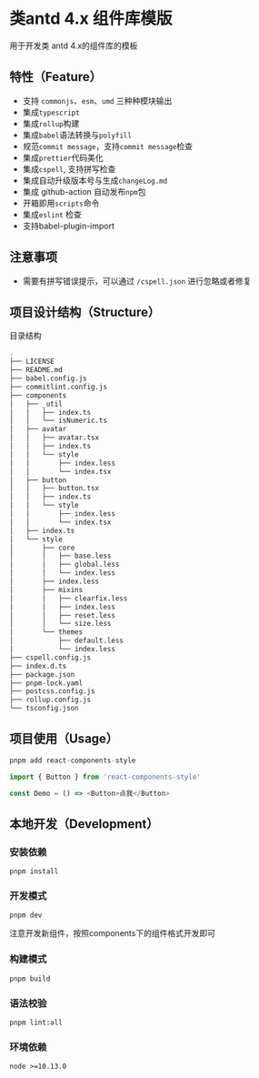 # 类antd 4.x 组件库模版

用于开发类 antd 4.x的组件库的模板

## 特性（Feature）

- 支持 `commonjs`、`esm`、`umd` 三种种模块输出
- 集成`typescript`
- 集成`rollup`构建
- 集成`babel`语法转换与`polyfill`
- 规范`commit message`，支持`commit message`检查
- 集成`prettier`代码美化
- 集成`cspell`, 支持拼写检查
- 集成自动升级版本号与生成`changeLog.md`
- 集成 github-action 自动发布`npm`包
- 开箱即用`scripts`命令
- 集成`eslint` 检查
- 支持babel-plugin-import

## 注意事项

- 需要有拼写错误提示，可以通过 `/cspell.json` 进行忽略或者修复

## 项目设计结构（Structure）

目录结构

```bash
.
├── LICENSE
├── README.md
├── babel.config.js
├── commitlint.config.js
├── components
│   ├── _util
│   │   ├── index.ts
│   │   └── isNumeric.ts
│   ├── avatar
│   │   ├── avatar.tsx
│   │   ├── index.ts
│   │   └── style
│   │       ├── index.less
│   │       └── index.tsx
│   ├── button
│   │   ├── button.tsx
│   │   ├── index.ts
│   │   └── style
│   │       ├── index.less
│   │       └── index.tsx
│   ├── index.ts
│   └── style
│       ├── core
│       │   ├── base.less
│       │   ├── global.less
│       │   └── index.less
│       ├── index.less
│       ├── mixins
│       │   ├── clearfix.less
│       │   ├── index.less
│       │   ├── reset.less
│       │   └── size.less
│       └── themes
│           ├── default.less
│           └── index.less
├── cspell.config.js
├── index.d.ts
├── package.json
├── pnpm-lock.yaml
├── postcss.config.js
├── rollup.config.js
└── tsconfig.json
```

## 项目使用（Usage）

```js
pnpm add react-components-style

import { Button } from 'react-components-style'

const Demo = () => <Button>点我</Button>
```

## 本地开发（Development）

### 安装依赖

```
pnpm install
```

### 开发模式

```
pnpm dev
```

注意开发新组件，按照components下的组件格式开发即可

### 构建模式

```
pnpm build
```

### 语法校验

```
pnpm lint:all
```

### 环境依赖

```
node >=10.13.0
```
